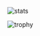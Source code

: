 ![stats](https://github-readme-stats.vercel.app/api?username=yjunya&count_private=true&show_icons=true&theme=onedark)

![trophy](https://github-profile-trophy.vercel.app/?username=yjunya&theme=onedark&column=7)
